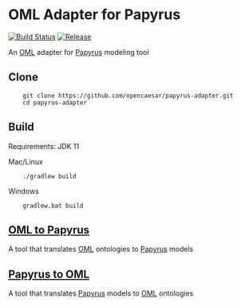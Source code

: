 # OML Adapter for Papyrus

[![Build Status](https://travis-ci.org/opencaesar/papyrus-adapter.svg?branch=master)](https://travis-ci.org/opencaesar/papyrus-adapter)
[![Release](https://img.shields.io/github/v/tag/opencaesar/papyrus-adapter?label=release)](https://github.com/opencaesar/papyrus-adapter/releases/latest)

An [OML](https://opencaesar.github.io/oml) adapter for [Papyrus](https://www.eclipse.org/papyrus/) modeling tool

## Clone
```
    git clone https://github.com/opencaesar/papyrus-adapter.git
    cd papyrus-adapter
```
      
## Build
Requirements: JDK 11

Mac/Linux
```
    ./gradlew build
```
Windows
```
    gradlew.bat build
```

## [OML to Papyrus](oml2papyrus/README.md)

A tool that translates [OML](https://opencaesar.github.io/oml) ontologies to [Papyrus](https://www.eclipse.org/papyrus/) models

## [Papyrus to OML](oml2papyrus/README.md)

A tool that translates [Papyrus](https://www.eclipse.org/papyrus/) models to [OML](https://opencaesar.github.io/oml) ontologies
